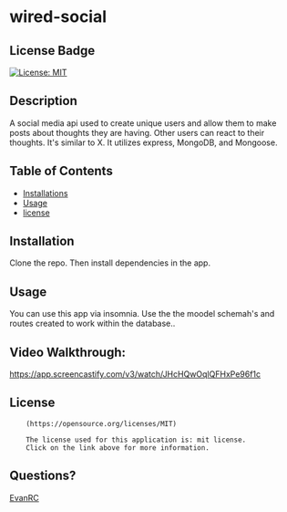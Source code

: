 # wired-social

## License Badge
[![License: MIT](https://img.shields.io/badge/License-MIT-yellow.svg)](https://opensource.org/licenses/MIT)

## Description

A social media api used to create unique users and allow them to make posts about thoughts they are having. Other users can react to their thoughts. It's similar to X.
It utilizes express, MongoDB, and Mongoose.

## Table of Contents

- [Installations](#installations)
- [Usage](#usage)
- [license](#license)

## Installation

Clone the repo. Then install dependencies in the app.

## Usage

You can use this app via insomnia. Use the the moodel schemah's and routes created to work within the database..

## Video Walkthrough:
https://app.screencastify.com/v3/watch/JHcHQwOqlQFHxPe96f1c


## License


        (https://opensource.org/licenses/MIT)

        The license used for this application is: mit license. 
        Click on the link above for more information.

## Questions?

[EvanRC](https://github.com/EvanRC)

